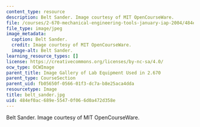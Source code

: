 ```yaml
---
content_type: resource
description: Belt Sander. Image courtesy of MIT OpenCourseWare.
file: /courses/2-670-mechanical-engineering-tools-january-iap-2004/484ef0ac689e55470f066d0a472d358e_belt_sander.jpg
file_type: image/jpeg
image_metadata:
  caption: Belt Sander.
  credit: Image courtesy of MIT OpenCourseWare.
  image-alt: Belt Sander.
learning_resource_types: []
license: https://creativecommons.org/licenses/by-nc-sa/4.0/
ocw_type: OCWImage
parent_title: Image Gallery of Lab Equipment Used in 2.670
parent_type: CourseSection
parent_uid: fb05650f-0566-01f3-dc7a-b8e25aca4dda
resourcetype: Image
title: belt_sander.jpg
uid: 484ef0ac-689e-5547-0f06-6d0a472d358e
---
```

Belt Sander. Image courtesy of MIT OpenCourseWare.
